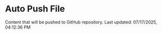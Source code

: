 # Auto Push File

Content that will be pushed to GitHub repository.
Last updated: 07/17/2025, 04:12:36 PM